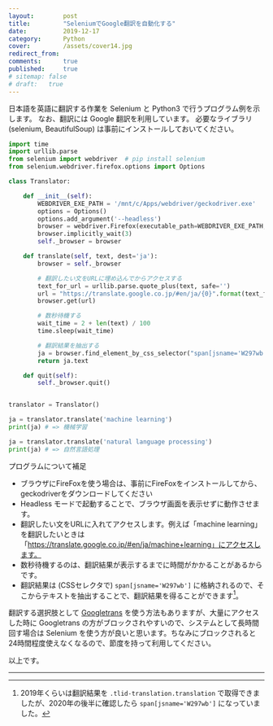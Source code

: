```yaml
---
layout:        post
title:         "SeleniumでGoogle翻訳を自動化する"
date:          2019-12-17
category:      Python
cover:         /assets/cover14.jpg
redirect_from:
comments:      true
published:     true
# sitemap: false
# draft:   true
---
```


日本語を英語に翻訳する作業を Selenium と Python3 で行うプログラム例を示します。
なお、翻訳には Google 翻訳を利用しています。
必要なライブラリ (selenium, BeautifulSoup) は事前にインストールしておいてください。

```python
import time
import urllib.parse
from selenium import webdriver  # pip install selenium
from selenium.webdriver.firefox.options import Options

class Translator:

    def __init__(self):
        WEBDRIVER_EXE_PATH = '/mnt/c/Apps/webdriver/geckodriver.exe'
        options = Options()
        options.add_argument('--headless')
        browser = webdriver.Firefox(executable_path=WEBDRIVER_EXE_PATH, options=options)
        browser.implicitly_wait(3)
        self._browser = browser

    def translate(self, text, dest='ja'):
        browser = self._browser

        # 翻訳したい文をURLに埋め込んでからアクセスする
        text_for_url = urllib.parse.quote_plus(text, safe='')
        url = "https://translate.google.co.jp/#en/ja/{0}".format(text_for_url)
        browser.get(url)

        # 数秒待機する
        wait_time = 2 + len(text) / 100
        time.sleep(wait_time)

        # 翻訳結果を抽出する
        ja = browser.find_element_by_css_selector("span[jsname='W297wb']")
        return ja.text

    def quit(self):
        self._browser.quit()


translator = Translator()

ja = translator.translate('machine learning')
print(ja) # => 機械学習

ja = translator.translate('natural language processing')
print(ja) # => 自然言語処理
```

プログラムについて補足

- ブラウザにFireFoxを使う場合は、事前にFireFoxをインストールしてから、geckodriverをダウンロードしてください
- Headless モードで起動することで、ブラウザ画面を表示せずに動作させます。
- 翻訳したい文をURLに入れてアクセスします。例えば「machine learning」を翻訳したいときは「https://translate.google.co.jp/#en/ja/machine+learning」にアクセスします。
- 数秒待機するのは、翻訳結果が表示するまでに時間がかかることがあるからです。
- 翻訳結果は (CSSセレクタで) `span[jsname='W297wb']` に格納されるので、そこからテキストを抽出することで、翻訳結果を得ることができます[^1]。

[^1]: 2019年くらいは翻訳結果を `.tlid-translation.translation` で取得できましたが、2020年の後半に確認したら `span[jsname='W297wb']` になっていました。

翻訳する選択肢として [Googletrans](https://github.com/ssut/py-googletrans) を使う方法もありますが、大量にアクセスした時に Googletrans の方がブロックされやすいので、システムとして長時間回す場合は Selenium を使う方が良いと思います。ちなみにブロックされると24時間程度使えなくなるので、節度を持って利用してください。

以上です。

---

